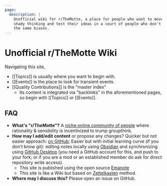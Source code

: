 ```yaml
---
page:
  description: |
    Unofficial wiki for r/TheMotte, a place for people who want to move past
    shady thinking and test their ideas in a court of people who don't all share
    the same biases.
---
```


# Unofficial r/TheMotte Wiki

Navigating this site,

- [[Topics]] is usually where you want to begin with.
- [[Events]] is the place to look for transient events.
- [[Quality Contributions]] is the "master index"
  - Its content is integrated via "backlinks" in the aforementioned pages, so begin with [[Topics]] or [[Events]].

## FAQ

- **What's "r/TheMotte"?** A [niche online community of people](https://old.reddit.com/r/TheMotte/) where rationality & sensibility is incentivized to trump groupthink.
- **How may I add/edit content** or propose any changes? Quicker but not easier approach: [on GitHub](https://github.com/Kuratoro/TheMotte.zettel.page); Easier but with initial learning curve (if you don't know git): editing notes locally using [Obsidian](https://obsidian.md/) and synchronizing using [GitHub Desktop](https://desktop.github.com/) (you need a GitHub account for this, and push to your fork; or if you are a mod or an established member do ask for direct repository write access).
    - This site is published using the open source [Emanote](https://note.ema.srid.ca/)
    - This site is like a Wiki but based on [Zettelkasten](https://neuron.zettel.page/zettelkasten) method.
- **Where may I discuss this?** Please open an issue on GitHub.

